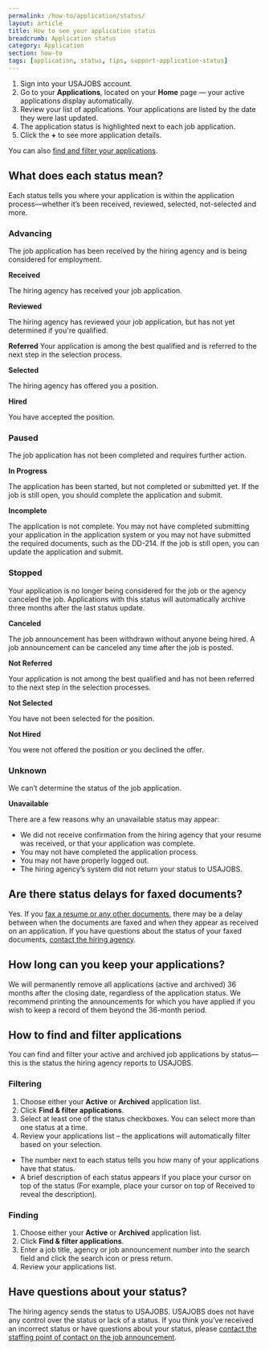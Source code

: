 ```yaml
---
permalink: /how-to/application/status/
layout: article
title: How to see your application status
breadcrumb: Application status
category: Application
section: how-to
tags: [application, status, tips, support-application-status]
---
```


1.	Sign into your USAJOBS account.
2.	Go to your **Applications**, located on your **Home** page — your active applications display automatically.
3.	Review your list of applications. Your applications are listed by the date they were last updated.
4.	The application status is highlighted next to each job application.
5.	Click the **+** to see more application details.

You can also [find and filter your applications](#how-to-find-and-filter-applications).

## What does each status mean?

Each status tells you where your application is within the application process—whether it’s been received, reviewed, selected, not-selected and more.

### Advancing

The job application has been received by the hiring agency and is being considered for employment.

**Received**

The hiring agency has received your job application.

**Reviewed**

The hiring agency has reviewed your job application, but has not yet determined if you're qualified.

**Referred**
Your application is among the best qualified and is referred to the next step in the selection process.

**Selected**

The hiring agency has offered you a position.

**Hired**

You have accepted the position.

### Paused

The job application has not been completed and requires further action.

**In Progress**

The application has been started, but not completed or submitted yet. If the job is still open, you should complete the application and submit.

**Incomplete**

The application is not complete. You may not have completed submitting your application in the application system or you may not have submitted the required documents, such as the DD-214. If the job is still open, you can update the application and submit.

### Stopped

Your application is no longer being considered for the job or the agency canceled the job. Applications with this status will automatically archive three months after the last status update.

**Canceled**

The job announcement has been withdrawn without anyone being hired. A job announcement can be canceled any time after the job is posted.

**Not Referred**

Your application is not among the best qualified and has not been referred to the next step in the selection processes.

**Not Selected**

You have not been selected for the position.

**Not Hired**

You were not offered the position or you declined the offer.

### Unknown

We can’t determine the status of the job application.

**Unavailable**

There are a few reasons why an unavailable status may appear:

* We did not receive confirmation from the hiring agency that your resume was received, or that your application was complete.
* You may not have completed the application process.
* You may not have properly logged out.
* The hiring agency’s system did not return your status to USAJOBS.

## Are there status delays for faxed documents?

Yes. If you [fax a resume or any other documents](../../account/documents/fax/), there may be a delay between when the documents are faxed and when they appear as received on an application. If you have questions about the status of your faxed documents, [contact the hiring agency](../agency/contact/).

## How long can you keep your applications?

We will permanently remove all applications (active and archived) 36 months after the closing date, regardless of the application status. We recommend printing the announcements for which you have applied if you wish to keep a record of them beyond the 36-month period.

## How to find and filter applications  

You can find and filter your active and archived job applications by status—this is the status the hiring agency reports to USAJOBS.

### Filtering

1.	Choose either your **Active** or **Archived** application list.
2.	Click **Find &amp; filter applications**.
3.	Select at least one of the status checkboxes. You can select more than one status at a time.
4.	Review your applications list – the applications will automatically filter based on your selection.

* The number next to each status tells you how many of your applications have that status.
* A brief description of each status appears if you place your cursor on top of the status (For example, place your cursor on top of Received to reveal the description).

### Finding

1.	Choose either your **Active** or **Archived** application list.
2.	Click **Find &amp; filter applications**.
3.	Enter a job title, agency or job announcement number into the search field and click the search icon or press return.
4.	Review your applications list.

## Have questions about your status?

The hiring agency sends the status to USAJOBS. USAJOBS does not have any control over the status or lack of a status. If you think you’ve received an incorrect status or have questions about your status, please [contact the staffing point of contact on the job announcement](../agency/contact/).
